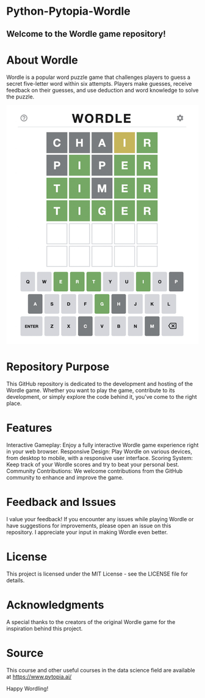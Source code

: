 # Python-Pytopia-Wordle
## Welcome to the Wordle game repository!

# About Wordle
Wordle is a popular word puzzle game that challenges players to guess a secret five-letter word within six attempts. Players make guesses, receive feedback on their guesses, and use deduction and word knowledge to solve the puzzle.

![Wordle Game](https://github.com/Saeedam02/Python-Pytopia-Wordle/blob/main/images/wordle.jpg)
# Repository Purpose
This GitHub repository is dedicated to the development and hosting of the Wordle game. Whether you want to play the game, contribute to its development, or simply explore the code behind it, you've come to the right place.

# Features
Interactive Gameplay: Enjoy a fully interactive Wordle game experience right in your web browser.
Responsive Design: Play Wordle on various devices, from desktop to mobile, with a responsive user interface.
Scoring System: Keep track of your Wordle scores and try to beat your personal best.
Community Contributions: We welcome contributions from the GitHub community to enhance and improve the game.

# Feedback and Issues
I value your feedback! If you encounter any issues while playing Wordle or have suggestions for improvements, please open an issue on this repository. I appreciate your input in making Wordle even better.

# License
This project is licensed under the MIT License - see the LICENSE file for details.

# Acknowledgments
A special thanks to the creators of the original Wordle game for the inspiration behind this project.

# Source
This course and other useful courses in the data science field are available at https://www.pytopia.ai/

Happy Wordling!

